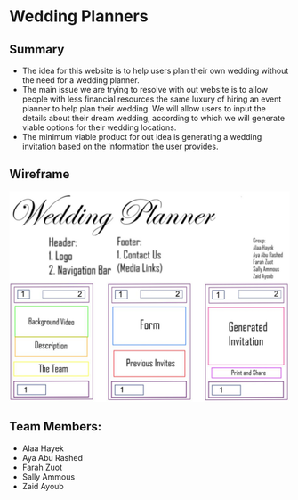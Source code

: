 # Wedding Planners

## Summary

* The idea for this website is to help users plan their own wedding without the need for a wedding planner.
* The main issue we are trying to resolve with out website is to allow people with less financial resources the same luxury of hiring an event planner to help plan their wedding. We will allow users to input the details about their dream wedding, according to which we will generate viable options for their wedding locations.
* The minimum viable product for out idea is generating a wedding invitation based on the information the user provides.

## Wireframe 

![](wireframe.jpg)

## Team Members:

* Alaa Hayek
* Aya Abu Rashed
* Farah Zuot
* Sally Ammous
* Zaid Ayoub
